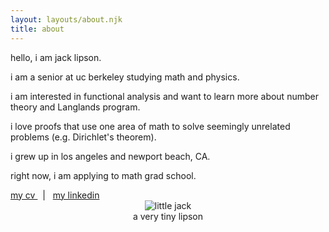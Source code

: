 ```yaml
---
layout: layouts/about.njk
title: about
---
```


<div class="colorwave">hello, i am jack lipson.</div>

i am a senior at uc berkeley studying math and physics.

i am interested in functional analysis and want to learn more about number theory and Langlands program.

i love proofs that use one area of math to solve seemingly unrelated problems (e.g. Dirichlet's theorem).

i grew up in los angeles and newport beach, CA. 

right now, i am applying to math grad school.

<p> <a href = "/assets/my cv.pdf" target="_blank"> my cv </a> &nbsp; | &nbsp; <a href = "https://www.linkedin.com/in/jack-lipson/" target="_blank"> my linkedin </a> </p>

<div style = "margin: -1em">
    <p style = "text-align:center"><img src = "/assets/img/2010-07-03 14.57.37.jpg" alt = "little jack" style = "max-width: 50%; max-height: 50%"> <br> a very tiny lipson </p>
</div>